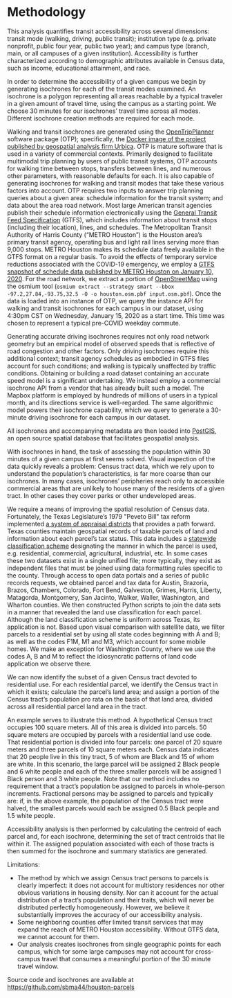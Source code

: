 # Methodology

This analysis quantifies transit accessibility across several dimensions: transit mode (walking, driving, public transit); institution type (e.g. private nonprofit, public four year, public two year); and campus type (branch, main, or all campuses of a given institution). Accessibility is further characterized according to demographic attributes available in Census data, such as income, educational attainment, and race.

In order to determine the accessibility of a given campus we begin by generating isochrones for each of the transit modes examined. An isochrone is a polygon representing all areas reachable by a typical traveler in a given amount of travel time, using the campus as a starting point. We choose 30 minutes for our isochrones’ travel time across all modes. Different isochrone creation methods are required for each mode.

Walking and transit isochrones are generated using the [OpenTripPlanner](https://www.opentripplanner.org/) software package (OTP); specifically, the [Docker image of the project published by geospatial analysis firm Urbica](https://github.com/urbica/docker-otp). OTP is mature software that is used in a variety of commercial contexts. Primarily designed to facilitate multimodal trip planning by users of public transit systems, OTP accounts for walking time between stops, transfers between lines, and numerous other parameters, with reasonable defaults for each. It is also capable of generating isochrones for walking and transit modes that take these various factors into account. OTP requires two inputs to answer trip planning queries about a given area: schedule information for the transit system; and data about the area road network. Most large American transit agencies publish their schedule information electronically using the [General Transit Feed Specification](https://gtfs.org/) (GTFS), which includes information about transit stops (including their location), lines, and schedules. The Metropolitan Transit Authority of Harris County (“METRO Houston”) is the Houston area’s primary transit agency, operating bus and light rail lines serving more than 9,000 stops. METRO Houston makes its schedule data freely available in the GTFS format on a regular basis. To avoid the effects of temporary service reductions associated with the COVID-19 emergency, we employ a [GTFS snapshot of schedule data published by METRO Houston on January 10, 2020](https://transitfeeds.com/p/metro/25/20200110). For the road network, we extract a portion of [OpenStreetMap](https://www.openstreetmap.org/about) using the osmium tool (`osmium extract --strategy smart --bbox -97.2,27.84,-93.75,32.5 -O -o houston.osm.pbf input.osm.pbf`). Once the data is loaded into an instance of OTP, we query the instance API for walking and transit isochrones for each campus in our dataset, using 4:30pm CST on Wednesday, January 15, 2020 as a start time. This time was chosen to represent a typical pre-COVID weekday commute.

Generating accurate driving isochrones requires not only road network geometry but an empirical model of observed speeds that is reflective of road congestion and other factors. Only driving isochrones require this additional context; transit agency schedules as embodied in GTFS files account for such conditions; and walking is typically unaffected by traffic conditions. Obtaining or building a road dataset containing an accurate speed model is a significant undertaking. We instead employ a commercial isochrone API from a vendor that has already built such a model. The Mapbox platform is employed by hundreds of millions of users in a typical month, and its directions service is well-regarded. The same algorithmic model powers their isochrone capability, which we query to generate a 30-minute driving isochrone for each campus in our dataset.

All isochrones and accompanying metadata are then loaded into [PostGIS](https://postgis.net), an open source spatial database that facilitates geospatial analysis.

With isochrones in hand, the task of assessing the population within 30 minutes of a given campus at first seems solved. Visual inspection of the data quickly reveals a problem: Census tract data, which we rely upon to understand the population’s characteristics, is far more coarse than our isochrones. In many cases, isochrones’ peripheries reach only to accessible commercial areas that are unlikely to house many of the residents of a given tract. In other cases they cover parks or other undeveloped areas.

We require a means of improving the spatial resolution of Census data. Fortunately, the Texas Legislature’s 1979 "Peveto Bill" tax reform implemented [a system of appraisal districts](https://bancad.org/the-history-of-your-local-appraisal-district/) that provides a path forward. Texas counties maintain geospatial records of taxable parcels of land and information about each parcel’s tax status. This data includes a [statewide classification scheme](https://tax-office.traviscountytx.gov/pages/SPTC.php) designating the manner in which the parcel is used, e.g. residential, commercial, agricultural, industrial, etc. In some cases these two datasets exist in a single unified file; more typically, they exist as independent files that must be joined using data formatting rules specific to the county. Through access to open data portals and a series of public records requests, we obtained parcel and tax data for Austin, Brazoria, Brazos, Chambers, Colorado, Fort Bend, Galveston, Grimes, Harris, Liberty, Matagorda, Montgomery, San Jacinto, Walker, Waller, Washington, and Wharton counties. We then constructed Python scripts to join the data sets in a manner that revealed the land use classification for each parcel. Although the land classification scheme is uniform across Texas, its application is not. Based upon visual comparison with satellite data, we filter parcels to a residential set by using all state codes beginning with A and B; as well as the codes F1M, M1 and M3, which account for some mobile homes. We make an exception for Washington County, where we use the codes A, B and M to reflect the idiosyncratic patterns of land code application we observe there.

We can now identify the subset of a given Census tract devoted to residential use. For each residential parcel, we identify the Census tract in which it exists; calculate the parcel’s land area; and assign a portion of the Census tract’s population pro rata on the basis of that land area, divided across all residential parcel land area in the tract.

An example serves to illustrate this method. A hypothetical Census tract occupies 100 square meters. All of this area is divided into parcels. 50 square meters are occupied by parcels with a residential land use code. That residential portion is divided into four parcels: one parcel of 20 square meters and three parcels of 10 square meters each. Census data indicates that 20 people live in this tiny tract, 5 of whom are Black and 15 of whom are white. In this scenario, the large parcel will be assigned 2 Black people and 6 white people and each of the three smaller parcels will be assigned 1 Black person and 3 white people. Note that our method includes no requirement that a tract’s population be assigned to parcels in whole-person increments. Fractional persons may be assigned to parcels and typically are: if, in the above example, the population of the Census tract were halved, the smallest parcels would each be assigned 0.5 Black people and 1.5 white people.

Accessibility analysis is then performed by calculating the centroid of each parcel and, for each isochrone, determining the set of tract centroids that lie within it. The assigned population associated with each of those tracts is then summed for the isochrone and summary statistics are generated.

Limitations:

- The method by which we assign Census tract persons to parcels is clearly imperfect: it does not account for multistory residences nor other obvious variations in housing density. Nor can it account for the actual distribution of a tract’s population and their traits, which will never be distributed perfectly homogeneously. However, we believe it substantially improves the accuracy of our accessibility analysis.
- Some neighboring counties offer limited transit services that may expand the reach of METRO Houston accessibility. Without GTFS data, we cannot account for them.
- Our analysis creates isochrones from single geographic points for each campus, which for some large campuses may not account for cross-campus  travel that consumes a meaningful portion of the 30 minute travel window.

Source code and isochrones are available at https://github.com/sbma44/houston-parcels

